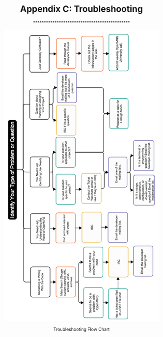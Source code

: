 <center><h1>Appendix C: Troubleshooting </h1>
*********************************************

![Troubleshooting Flow Chart](troubleshootingflowchart.png)
<center>Troubleshooting Flow Chart